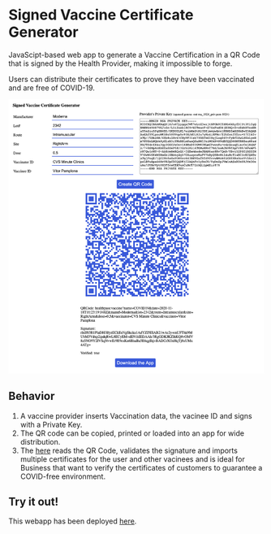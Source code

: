 # Signed Vaccine Certificate Generator

JavaScipt-based web app to generate a Vaccine Certification in a QR Code that is signed by the Health Provider, making it impossible to forge. 

Users can distribute their certificates to prove they have been vaccinated and are free of COVID-19. 

<img src="./docs/QRCodeGenerator.png" data-canonical-src="./docs/QRCodeGenerator.png"/>

## Behavior

1. A vaccine provider inserts Vaccination data, the vacinee ID and signs with a Private Key. 
2. The QR code can be copied, printed or loaded into an app for wide distribution. 
3. The [here](https://github.com/vitorpamplona/vaccine-certificate-tracking-app) reads the QR Code, validates the signature and imports multiple certificates for the user and other vacinees and is ideal for Business that want to verify the certificates of customers to guarantee a COVID-free environment. 

## Try it out!

This webapp has been deployed [here](https://vitorpamplona.com/vaccine-certificate-qrcode-generator/). 